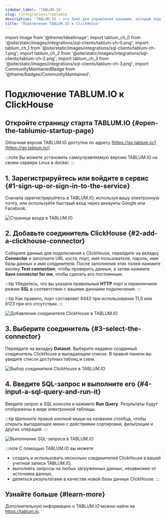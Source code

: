 ```yaml
---
sidebar_label: 'TABLUM.IO'
slug: /integrations/tablumio
description: 'TABLUM.IO – это SaaS для управления данными, который поддерживает ClickHouse из коробки.'
title: 'Подключение TABLUM.IO к ClickHouse'
---
```


import Image from '@theme/IdealImage';
import tablum_ch_0 from '@site/static/images/integrations/sql-clients/tablum-ch-0.png';
import tablum_ch_1 from '@site/static/images/integrations/sql-clients/tablum-ch-1.png';
import tablum_ch_2 from '@site/static/images/integrations/sql-clients/tablum-ch-2.png';
import tablum_ch_3 from '@site/static/images/integrations/sql-clients/tablum-ch-3.png';
import CommunityMaintainedBadge from '@theme/badges/CommunityMaintained';


# Подключение TABLUM.IO к ClickHouse

<CommunityMaintainedBadge/>

## Откройте страницу старта TABLUM.IO {#open-the-tablumio-startup-page}

Облачная версия TABLUM.IO доступна по адресу [https://go.tablum.io/](https://go.tablum.io/)

:::note
  Вы можете установить самоуправляемую версию TABLUM.IO на своем сервере Linux в docker.
:::


## 1. Зарегистрируйтесь или войдите в сервис {#1-sign-up-or-sign-in-to-the-service}

Сначала зарегистрируйтесь в TABLUM.IO, используя вашу электронную почту, или используйте быстрый вход через аккаунты Google или Facebook.

<Image img={tablum_ch_0} size="md" border alt="Страница входа в TABLUM.IO" />

## 2. Добавьте соединитель ClickHouse {#2-add-a-clickhouse-connector}

Соберите данные для подключения к ClickHouse, перейдите на вкладку **Connector** и заполните URL хоста, порт, имя пользователя, пароль, имя базы данных и имя соединителя. После заполнения этих полей нажмите кнопку **Test connection**, чтобы проверить данные, а затем нажмите **Save connector for me**, чтобы сделать его постоянным.

:::tip
Убедитесь, что вы указали правильный **HTTP** порт и переключили режим **SSL** в соответствии с вашими данными подключения.
:::

:::tip
Как правило, порт составляет 8443 при использовании TLS или 8123 при его отсутствии.
:::

<Image img={tablum_ch_1} size="lg" border alt="Добавление соединителя ClickHouse в TABLUM.IO" />

## 3. Выберите соединитель {#3-select-the-connector}

Перейдите на вкладку **Dataset**. Выберите недавно созданный соединитель ClickHouse в выпадающем списке. В правой панели вы увидите список доступных таблиц и схем.

<Image img={tablum_ch_2} size="lg" border alt="Выбор соединителя ClickHouse в TABLUM.IO" />

## 4. Введите SQL-запрос и выполните его {#4-input-a-sql-query-and-run-it}

Введите запрос в SQL консоли и нажмите **Run Query**. Результаты будут отображены в виде электронной таблицы.

:::tip
Щелкните правой кнопкой мыши на названии столбца, чтобы открыть выпадающее меню с действиями сортировки, фильтрации и других операций.
:::

<Image img={tablum_ch_3} size="lg" border alt="Выполнение SQL-запроса в TABLUM.IO" />

:::note
С помощью TABLUM.IO вы можете
* создать и использовать несколько соединителей ClickHouse в вашей учетной записи TABLUM.IO,
* выполнять запросы на любых загруженных данных, независимо от источника данных,
* делиться результатами в качестве новой базы данных ClickHouse.
:::

## Узнайте больше {#learn-more}

Дополнительную информацию о TABLUM.IO можно найти на https://tablum.io.

